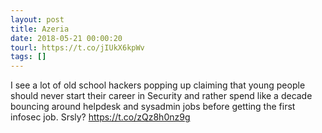 ```yaml
---
layout: post
title: Azeria
date: 2018-05-21 00:00:20
tourl: https://t.co/jIUkX6kpWv
tags: []
---
```

I see a lot of old school hackers popping up claiming that young people should never start their career in Security and rather spend like a decade bouncing around helpdesk and sysadmin jobs before getting the first infosec job. Srsly? https://t.co/zQz8h0nz9g